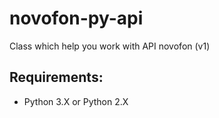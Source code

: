 # novofon-py-api
Class which help you work with API novofon (v1)

## Requirements:
- Python 3.X or Python 2.X


